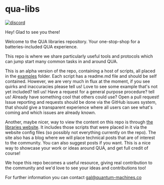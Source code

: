 # qua-libs

[![discord](https://img.shields.io/discord/806244683403100171?label=QUA&logo=Discord&style=plastic)](https://discord.gg/7FfhhpswbP)

Hey! Glad to see you there!
 
Welcome to the QUA libraries repository. Your one-stop-shop for 
a batteries-included QUA experience. 

This repo is where we share particularly useful tools and protocols 
which can jump start many common tasks in and around QUA. 

This is an alpha version of the repo, containing a host of scripts, all placed in 
the [examples](/examples) folder. Each script has a readme.md file and should be self contained. 
However, we are very much in flux at the moment, if you see quirks and inaccuracies please tell us! 
Love to see some example that's not yet included? tell us! Have a request for a general purpose procedure? tell us! 
Already have something cool that others could use? Open a pull request! 
Issue reporting and requests should be done via the GitHub issues system, that should give a transparent experience where all users can see what's coming 
and which issues are already known. 

Another, maybe nicer, way to view the content on this repo is through [the libraries website](https://docs.qualang.io/). It includes those scripts that were placed in it via the
website config files (so possibly not everything currently on the repo). The site also has a blog where we will place technical posts that are of interest to the community. You can also suggest posts if you want. This is a nice way to showcase your work or ideas around QUA, and get full credit of course!

We hope this repo becomes a useful resource, giving real contribution to the community and we'd love to see your ideas and contributions too!

For further information you can contact gal@quantum-machines.co


                     
  
